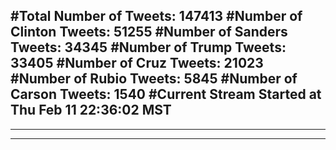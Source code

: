 #Total Number of Tweets: 147413 
#Number of Clinton Tweets: 51255
#Number of Sanders Tweets: 34345
#Number of Trump Tweets: 33405
#Number of Cruz Tweets: 21023
#Number of Rubio Tweets: 5845
#Number of Carson Tweets: 1540
#Current Stream Started at Thu Feb 11 22:36:02 MST
---
---
---
